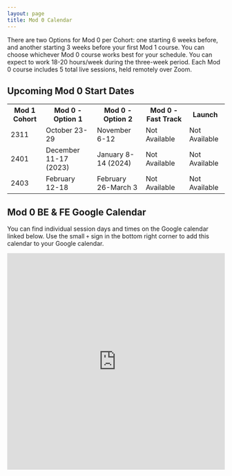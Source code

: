 ```yaml
---
layout: page
title: Mod 0 Calendar
---
```


There are two Options for Mod 0 per Cohort: one starting 6 weeks before, and another starting 3 weeks before your first Mod 1 course. You can choose whichever Mod 0 course works best for your schedule. You can expect to work 18-20 hours/week during the three-week period. Each Mod 0 course includes 5 total live sessions, held remotely over Zoom.

## Upcoming Mod 0 Start Dates

<table>
  <tr>
    <th>Mod 1 Cohort</th>
    <th>Mod 0 - Option 1</th>
    <th>Mod 0 - Option 2</th>
    <th>Mod 0 - Fast Track</th>
    <th>Launch</th>
  </tr>
  <tr>
    <td>2311</td>
    <td>October 23-29</td>
    <td>November 6-12</td>
    <td>Not Available</td>
    <td>Not Available</td>
  </tr>
  <tr>
    <td>2401</td>
    <td>December 11-17 (2023)</td>
    <td>January 8-14 (2024)</td>
    <td>Not Available</td>
    <td>Not Available</td>
  </tr>
  <tr>
    <td>2403</td>
    <td>February 12-18</td>
    <td>February 26-March 3</td>
    <td>Not Available</td>
    <td>Not Available</td>
  </tr>
</table>


## Mod 0 BE & FE Google Calendar

You can find individual session days and times on the Google calendar linked below. Use the small `+` sign in the bottom right corner to add this calendar to your Google calendar.

<iframe src="https://calendar.google.com/calendar/embed?src=casimircreative.com_12p4693hmer1orcepp74vg77pg%40group.calendar.google.com&ctz=America%2FDenver" style="border: 0" width="100%" height="500" frameborder="0" scrolling="yes"></iframe>

<br>
<br>
